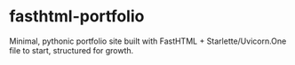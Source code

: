 # fasthtml-portfolio
Minimal, pythonic portfolio site built with FastHTML + Starlette/Uvicorn.One file to start, structured for growth.
